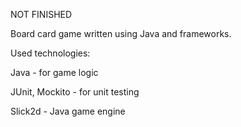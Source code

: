 NOT FINISHED

Board card game written using Java and frameworks.

Used technologies:

Java - for game logic

JUnit, Mockito - for unit testing

Slick2d - Java game engine
